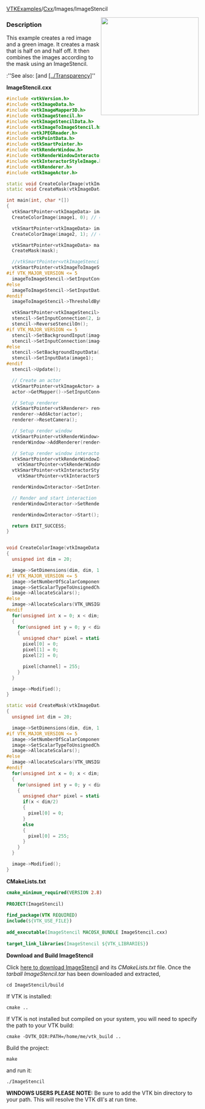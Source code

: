 [VTKExamples](Home)/[Cxx](Cxx)/Images/ImageStencil

<img align="right" src="https://github.com/lorensen/VTKExamples/raw/master/Testing/Baseline/Images/TestImageStencil.png" width="256" />

### Description
This example creates a red image and a green image. It creates a mask that is half on and half off. It then combines the images according to the mask using an ImageStencil.

:''See also: [and [[../Transparency]]([../../Visualization/ImageTransparency]])''

**ImageStencil.cxx**
```c++
#include <vtkVersion.h>
#include <vtkImageData.h>
#include <vtkImageMapper3D.h>
#include <vtkImageStencil.h>
#include <vtkImageStencilData.h>
#include <vtkImageToImageStencil.h>
#include <vtkJPEGReader.h>
#include <vtkPointData.h>
#include <vtkSmartPointer.h>
#include <vtkRenderWindow.h>
#include <vtkRenderWindowInteractor.h>
#include <vtkInteractorStyleImage.h>
#include <vtkRenderer.h>
#include <vtkImageActor.h>

static void CreateColorImage(vtkImageData*, unsigned int channel);
static void CreateMask(vtkImageData*);

int main(int, char *[])
{
  vtkSmartPointer<vtkImageData> image1 = vtkSmartPointer<vtkImageData>::New();
  CreateColorImage(image1, 0); // Create a red image

  vtkSmartPointer<vtkImageData> image2 = vtkSmartPointer<vtkImageData>::New();
  CreateColorImage(image2, 1); // Create a green image

  vtkSmartPointer<vtkImageData> mask = vtkSmartPointer<vtkImageData>::New();
  CreateMask(mask);

  //vtkSmartPointer<vtkImageStencilData> stencilData = vtkSmartPointer<vtkImageStencilData>::New();
  vtkSmartPointer<vtkImageToImageStencil> imageToImageStencil = vtkSmartPointer<vtkImageToImageStencil>::New();
#if VTK_MAJOR_VERSION <= 5
  imageToImageStencil->SetInputConnection(mask->GetProducerPort());
#else
  imageToImageStencil->SetInputData(mask);
#endif
  imageToImageStencil->ThresholdByUpper(122);

  vtkSmartPointer<vtkImageStencil> stencil = vtkSmartPointer<vtkImageStencil>::New();
  stencil->SetInputConnection(2, imageToImageStencil->GetOutputPort());
  stencil->ReverseStencilOn();
#if VTK_MAJOR_VERSION <= 5
  stencil->SetBackgroundInput(image2);
  stencil->SetInputConnection(image1->GetProducerPort());
#else
  stencil->SetBackgroundInputData(image2);
  stencil->SetInputData(image1);
#endif
  stencil->Update();

  // Create an actor
  vtkSmartPointer<vtkImageActor> actor = vtkSmartPointer<vtkImageActor>::New();
  actor->GetMapper()->SetInputConnection(stencil->GetOutputPort());

  // Setup renderer
  vtkSmartPointer<vtkRenderer> renderer = vtkSmartPointer<vtkRenderer>::New();
  renderer->AddActor(actor);
  renderer->ResetCamera();

  // Setup render window
  vtkSmartPointer<vtkRenderWindow> renderWindow = vtkSmartPointer<vtkRenderWindow>::New();
  renderWindow->AddRenderer(renderer);

  // Setup render window interactor
  vtkSmartPointer<vtkRenderWindowInteractor> renderWindowInteractor =
    vtkSmartPointer<vtkRenderWindowInteractor>::New();
  vtkSmartPointer<vtkInteractorStyleImage> style =
    vtkSmartPointer<vtkInteractorStyleImage>::New();

  renderWindowInteractor->SetInteractorStyle(style);

  // Render and start interaction
  renderWindowInteractor->SetRenderWindow(renderWindow);

  renderWindowInteractor->Start();

  return EXIT_SUCCESS;
}


void CreateColorImage(vtkImageData* image, const unsigned int channel)
{
  unsigned int dim = 20;

  image->SetDimensions(dim, dim, 1);
#if VTK_MAJOR_VERSION <= 5
  image->SetNumberOfScalarComponents(3);
  image->SetScalarTypeToUnsignedChar();
  image->AllocateScalars();
#else
  image->AllocateScalars(VTK_UNSIGNED_CHAR,3);
#endif
  for(unsigned int x = 0; x < dim; x++)
  {
    for(unsigned int y = 0; y < dim; y++)
    {
      unsigned char* pixel = static_cast<unsigned char*>(image->GetScalarPointer(x,y,0));
      pixel[0] = 0;
      pixel[1] = 0;
      pixel[2] = 0;

      pixel[channel] = 255;
    }
  }

  image->Modified();
}

static void CreateMask(vtkImageData* image)
{
  unsigned int dim = 20;

  image->SetDimensions(dim, dim, 1);
#if VTK_MAJOR_VERSION <= 5
  image->SetNumberOfScalarComponents(1);
  image->SetScalarTypeToUnsignedChar();
  image->AllocateScalars();
#else
  image->AllocateScalars(VTK_UNSIGNED_CHAR, 1);
#endif
  for(unsigned int x = 0; x < dim; x++)
  {
    for(unsigned int y = 0; y < dim; y++)
    {
      unsigned char* pixel = static_cast<unsigned char*>(image->GetScalarPointer(x,y,0));
      if(x < dim/2)
      {
        pixel[0] = 0;
      }
      else
      {
        pixel[0] = 255;
      }
    }
  }

  image->Modified();
}
```
**CMakeLists.txt**
```cmake
cmake_minimum_required(VERSION 2.8)
 
PROJECT(ImageStencil)
 
find_package(VTK REQUIRED)
include(${VTK_USE_FILE})
 
add_executable(ImageStencil MACOSX_BUNDLE ImageStencil.cxx)
 
target_link_libraries(ImageStencil ${VTK_LIBRARIES})
```

**Download and Build ImageStencil**

Click [here to download ImageStencil](https://github.com/lorensen/VTKWikiExamplesTarballs/raw/master/ImageStencil.tar) and its *CMakeLists.txt* file.
Once the *tarball ImageStencil.tar* has been downloaded and extracted,
```
cd ImageStencil/build 
```
If VTK is installed:
```
cmake ..
```
If VTK is not installed but compiled on your system, you will need to specify the path to your VTK build:
```
cmake -DVTK_DIR:PATH=/home/me/vtk_build ..
```
Build the project:
```
make
```
and run it:
```
./ImageStencil
```
**WINDOWS USERS PLEASE NOTE:** Be sure to add the VTK bin directory to your path. This will resolve the VTK dll's at run time.

